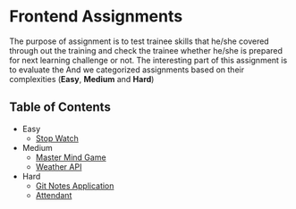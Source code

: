 # Frontend Assignments

The purpose of assignment is to test trainee skills that he/she covered through out the training and check the trainee whether he/she is prepared for next learning challenge or not. The interesting part of this assignment is to evaluate the And we categorized assignments based on their complexities (**Easy**, **Medium** and **Hard**)

## Table of Contents

- Easy
  - [Stop Watch](./stopwatch/README.md)
- Medium
  - [Master Mind Game](./MasterMind/README.md)
  - [Weather API](./weather-api/README.md)
- Hard
  - [Git Notes Application](./GitNotes/README.md)
  - [Attendant](./Attendant/README.md)
